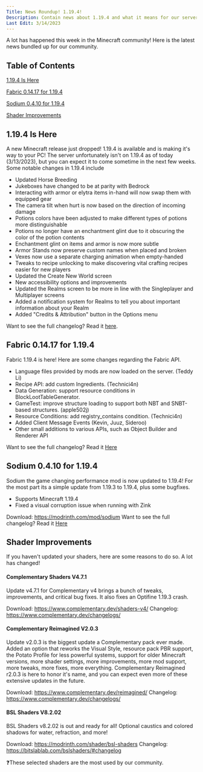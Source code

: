```yaml
---
Title: News Roundup! 1.19.4!
Description: Contain news about 1.19.4 and what it means for our server community.
Last Edit: 3/14/2023
---
```


A lot has happened this week in the Minecraft community! Here is the latest news bundled up for our community.

## Table of Contents

[1.19.4 Is Here](#1.19.4-is-here)

[Fabric 0.14.17 for 1.19.4](#fabric-0.14.17-for-1.19.4)

[Sodium 0.4.10 for 1.19.4](#sodium-0.4.10-for-1.19.4)

[Shader Improvements](#shader-improvements)

## 1.19.4 Is Here

A new Minecraft release just dropped! 1.19.4 is available and is making it's way to your PC! The server unfortunately isn't on 1.19.4 as of today (3/13/2023),
but you can expect it to come sometime in the next few weeks. Some notable changes in 1.19.4 include

* Updated Horse Breeding
* Jukeboxes have changed to be at parity with Bedrock
* Interacting with armor or elytra items in-hand will now swap them with equipped gear
* The camera tilt when hurt is now based on the direction of incoming damage
* Potions colors have been adjusted to make different types of potions more distinguishable
* Potions no longer have an enchantment glint due to it obscuring the color of the potion contents
* Enchantment glint on items and armor is now more subtle
* Armor Stands now preserve custom names when placed and broken
* Vexes now use a separate charging animation when empty-handed
* Tweaks to recipe unlocking to make discovering vital crafting recipes easier for new players
* Updated the Create New World screen
* New accessibility options and improvements
* Updated the Realms screen to be more in line with the Singleplayer and Multiplayer screens
* Added a notification system for Realms to tell you about important information about your Realm
* Added "Credits & Attribution" button in the Options menu

Want to see the full changelog? Read it [here](https://www.minecraft.net/en-us/article/minecraft-java-edition-1-19-4).

## Fabric 0.14.17 for 1.19.4
Fabric 1.19.4 is here! Here are some changes regarding the Fabric API.

* Language files provided by mods are now loaded on the server. (Teddy Li)
* Recipe API: add custom Ingredients. (Technici4n)
* Data Generation: support resource conditions in BlockLootTableGenerator.
* GameTest: improve structure loading to support both NBT and SNBT-based structures. (apple502j)
* Resource Conditions: add registry_contains condition. (Technici4n)
* Added Client Message Events (Kevin, Juuz, Sideroo)
* Other small additions to various APIs, such as Object Builder and Renderer API

Want to see the full changelog? Read it [Here](https://fabricmc.net/2023/03/01/1194.html)

## Sodium 0.4.10 for 1.19.4
Sodium the game changing performance mod is now updated to 1.19.4! For the most part its a simple update from 1.19.3 to 1.19.4, plus some bugfixes.

* Supports Minecraft 1.19.4
* Fixed a visual corruption issue when running with Zink

Download: https://modrinth.com/mod/sodium
Want to see the full changelog? Read it [Here](https://github.com/CaffeineMC/sodium-fabric/releases/tag/mc1.19.4-0.4.10)

## Shader Improvements
If you haven't updated your shaders, here are some reasons to do so. A lot has changed!

#### Complementary Shaders V4.7.1
Update v4.7.1 for Complementary v4 brings a bunch of tweaks, improvements, and critical bug fixes. It also fixes an Optifine 1.19.3 crash.

Download: https://www.complementary.dev/shaders-v4/
Changelog: https://www.complementary.dev/changelogs/

#### Complementary Reimagined V2.0.3
Update v2.0.3 is the biggest update a Complementary pack ever made. 
Added an option that reworks the Visual Style, resource pack PBR support, the Potato Profile for less powerful systems, 
support for older Minecraft versions, more shader settings, more improvements, more mod support, more tweaks, more fixes, more everything.
Complementary Reimagined r2.0.3 is here to honor it's name, and you can expect even more of these extensive updates in the future.

Download: https://www.complementary.dev/reimagined/
Changelog: https://www.complementary.dev/changelogs/

#### BSL Shaders V8.2.02
BSL Shaders v8.2.02 is out and ready for all! Optional caustics and colored shadows for water, refraction, and more!

Download: https://modrinth.com/shader/bsl-shaders
Changelog: https://bitslablab.com/bslshaders/#changelog

❓These selected shaders are the most used by our community. 



